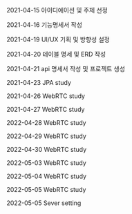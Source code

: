 2021-04-15
아이디에이션 및 주제 선정

2021-04-16
기능명세서 작성

2021-04-19
UI/UX 기획 및 방향성 설정

2021-04-20
테이블 명세 및 ERD 작성

2021-04-21
api 명세서 작성 및 프로젝트 생성

2021-04-23
JPA study

2021-04-26
WebRTC study

2021-04-27
WebRTC study

2022-04-28
WebRTC study

2022-04-29
WebRTC study

2022-04-30
WebRTC study

2022-05-03
WebRTC study

2022-05-04
WebRTC study

2022-05-05
WebRTC study

2022-05-05
Sever setting